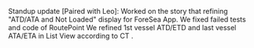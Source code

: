 Standup update [Paired with Leo]:
Worked on the story that refining "ATD/ATA and Not Loaded" display for ForeSea App.
We fixed failed tests and code of RoutePoint
We refined 1st vessel ATD/ETD and last vessel ATA/ETA in List View according to CT .

